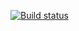 [![Build status](https://ci.appveyor.com/api/projects/status/dr0kgmfgi6rtnc9c?svg=true)](https://ci.appveyor.com/project/FrustratTr/homeworkqa6-2)
